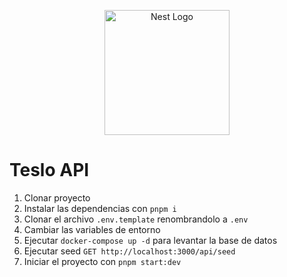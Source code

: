<p align="center">
  <a href="http://nestjs.com/" target="blank"><img src="https://nestjs.com/img/logo-small.svg" width="200" alt="Nest Logo" /></a>
</p>

# Teslo API

1. Clonar proyecto
2. Instalar las dependencias con ```pnpm i```
3. Clonar el archivo ```.env.template``` renombrandolo a ```.env```
4. Cambiar las variables de entorno
5. Ejecutar ```docker-compose up -d``` para levantar la base de datos
6. Ejecutar seed ```GET http://localhost:3000/api/seed```
7. Iniciar el proyecto con ```pnpm start:dev```